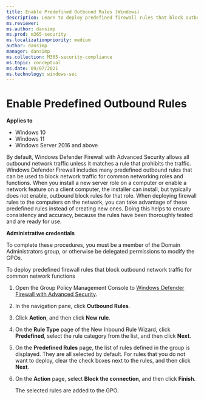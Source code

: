 ```yaml
---
title: Enable Predefined Outbound Rules (Windows)
description: Learn to deploy predefined firewall rules that block outbound network traffic for common network functions in Windows Defender Firewall with Advanced Security.
ms.reviewer: 
ms.author: dansimp
ms.prod: m365-security
ms.localizationpriority: medium
author: dansimp
manager: dansimp
ms.collection: M365-security-compliance
ms.topic: conceptual
ms.date: 09/07/2021
ms.technology: windows-sec
---
```


# Enable Predefined Outbound Rules

**Applies to**
-   Windows 10
-   Windows 11
-   Windows Server 2016 and above

By default, Windows Defender Firewall with Advanced Security allows all outbound network traffic unless it matches a rule that prohibits the traffic. Windows Defender Firewall includes many predefined outbound rules that can be used to block network traffic for common networking roles and functions. When you install a new server role on a computer or enable a network feature on a client computer, the installer can install, but typically does not enable, outbound block rules for that role. When deploying firewall rules to the computers on the network, you can take advantage of these predefined rules instead of creating new ones. Doing this helps to ensure consistency and accuracy, because the rules have been thoroughly tested and are ready for use.

**Administrative credentials**

To complete these procedures, you must be a member of the Domain Administrators group, or otherwise be delegated permissions to modify the GPOs.

To deploy predefined firewall rules that block outbound network traffic for common network functions

1.  Open the Group Policy Management Console to [Windows Defender Firewall with Advanced Security](open-the-group-policy-management-console-to-windows-firewall-with-advanced-security.md).

2.  In the navigation pane, click **Outbound Rules**.

3.  Click **Action**, and then click **New rule**.

4.  On the **Rule Type** page of the New Inbound Rule Wizard, click **Predefined**, select the rule category from the list, and then click **Next**.

5.  On the **Predefined Rules** page, the list of rules defined in the group is displayed. They are all selected by default. For rules that you do not want to deploy, clear the check boxes next to the rules, and then click **Next**.

6.  On the **Action** page, select **Block the connection**, and then click **Finish**.

    The selected rules are added to the GPO.
